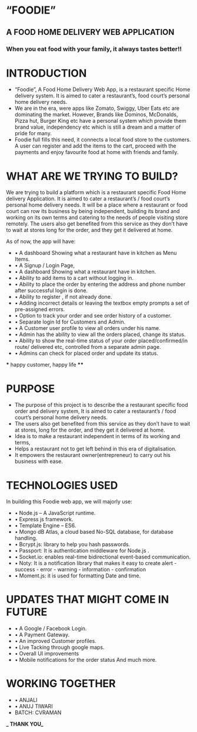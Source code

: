 # “FOODIE”

## A FOOD HOME DELIVERY WEB APPLICATION

### When you eat food with your family, it always tastes better!!

# INTRODUCTION

- “Foodie”, A Food Home Delivery Web App, is a restaurant specific Home delivery system. It is aimed to cater a restaurant’s, food court’s personal home delivery needs.
- We are in the era, were apps like Zomato, Swiggy, Uber Eats etc are dominating the market. However, Brands like Dominos, McDonalds, Pizza hut, Burger King etc have a personal system which provide them brand value, independency etc which is still a dream and a matter of pride for many.
- Foodie full fills this need, it connects a local food store to the customers. A user can register and add the items to the cart, proceed with the payments and enjoy favourite food at home with friends and family.

# WHAT ARE WE TRYING TO BUILD?

We are trying to build a platform which is a restaurant specific Food Home delivery Application. It is aimed to cater a restaurant’s / food court’s personal home delivery needs.
It will be a place where a restaurant or food court can row its business by being independent, building its brand and working on its own terms and catering to the needs of people visiting store remotely.
The users also get benefited from this service as they don’t have to wait at stores long for the order, and they get it delivered at home.

As of now, the app will have:

- • A dashboard Showing what a restaurant have in kitchen as Menu Items.
- • A Signup / Login Page,
- • A dashboard Showing what a restaurant have in kitchen.
- • Ability to add items to a cart without logging in.
- • Ability to place the order by entering the address and phone number after successful login is done.
- • Ability to register , if not already done.
- • Adding incorrect details or leaving the textbox empty prompts a set of pre-assigned errors.
- • Option to track your order and see order history of a customer.
- • Separate login Id for Customers and Admin.
- • A Customer user profile to view all orders under his name.
- • Admin has the ability to view all the orders placed, change its status.
- • Ability to show the real-time status of your order placed/confirmed/in route/ delivered etc, controlled from a separate admin page.
- • Admins can check for placed order and update its status.

**\*** happy customer, happy life **\*\***

# PURPOSE

- The purpose of this project is to describe the a restaurant specific food order and delivery system, It is aimed to cater a restaurant’s / food court’s personal home delivery needs.
- The users also get benefited from this service as they don’t have to wait at stores, long for the order, and they get it delivered at home.
- Idea is to make a restaurant independent in terms of its working and terms,
- Helps a restaurant not to get left behind in this era of digitalisation.
- It empowers the restaurant owner(entrepreneur) to carry out his business with ease.

# TECHNOLOGIES USED

In building this Foodie web app, we will majorly use:

- • Node.js – A JavaScript runtime.
- • Express js framework.
- • Template Engine – ES6.
- • Mongo dB Atlas, a cloud based No-SQL database, for database handling.
- • Bcrypt.js: library to help you hash passwords.
- • Passport: It is authentication middleware for Node.js .
- • Socket.io: enables real-time bidirectional event-based communication.
- • Noty: It is a notification library that makes it easy to create alert - success - error - warning - information - confirmation
- • Moment.js: it is used for formatting Date and time.

# UPDATES THAT MIGHT COME IN FUTURE

- • A Google / Facebook Login.
- • A Payment Gateway.
- • An improved Customer profiles.
- • Live Tacking through google maps.
- • Overall UI improvements
- • Mobile notifications for the order status
  And much more.

# WORKING TOGETHER

- • ANJALI
- • ANUJ TIWARI
- BATCH: CVRAMAN

**_ THANK YOU_**
